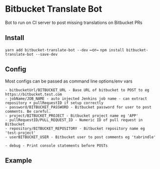 # Bitbucket Translate Bot

Bot to run on CI server to post missing translations on Bitbucket PRs

## Install

`yarn add bitbucket-translate-bot --dev`
  ~or~
`npm install bitbucket-translate-bot --save-dev`

## Config

Most configs can be passed as command line options/env vars

    - bitbucketUrl/BITBUCKET_URL - Base URL of bitbucket to POST to eg https://bitbucket.test.com
    - jobName/JOB_NAME - auto injected Jenkins job name - can extract repository + pullRequestID if setup correctly
    - password/BITBUCKET_PASSWORD - Bitbucket password for user to post comments. Be careful. 
    - project/BITBUCKET_PROJECT - Bitbucket project name eg 'APP'
    - pullRequestID/PULL_REQUEST_ID - Numeric ID of pull request in Bitbucket
    - repository/BITBUCKET_REPOSITORY - Bitbucket repository name eg 'test-project'
    - userBITBUCKET_USER - Bitbucket user to post comments eg 'tabrindle'

    - debug - Print console statements before POSTs 

## Example
